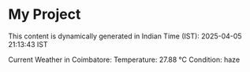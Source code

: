 # My Project

This content is dynamically generated in Indian Time (IST): 2025-04-05 21:13:43 IST


Current Weather in Coimbatore:
Temperature: 27.88 °C
Condition: haze
